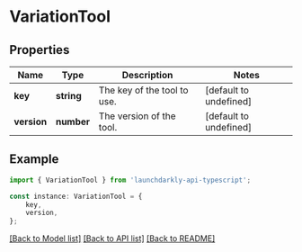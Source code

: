 # VariationTool


## Properties

Name | Type | Description | Notes
------------ | ------------- | ------------- | -------------
**key** | **string** | The key of the tool to use. | [default to undefined]
**version** | **number** | The version of the tool. | [default to undefined]

## Example

```typescript
import { VariationTool } from 'launchdarkly-api-typescript';

const instance: VariationTool = {
    key,
    version,
};
```

[[Back to Model list]](../README.md#documentation-for-models) [[Back to API list]](../README.md#documentation-for-api-endpoints) [[Back to README]](../README.md)
